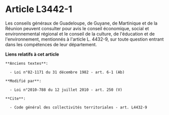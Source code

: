 # Article L3442-1

Les conseils généraux de Guadeloupe, de Guyane, de Martinique et de la Réunion peuvent consulter pour avis le    conseil
économique, social et environnemental régional et le conseil de la culture, de l'éducation et de l'environnement, mentionnés
à l'article L. 4432-9, sur toute question entrant dans les compétences de leur département.

**Liens relatifs à cet article**

	**Anciens textes**:

	  - Loi n°82-1171 du 31 décembre 1982 - art. 6-1 (Ab)

	**Modifié par**:

	  - Loi n°2010-788 du 12 juillet 2010 - art. 250 (V)

	**Cite**:

	  - Code général des collectivités territoriales - art. L4432-9
